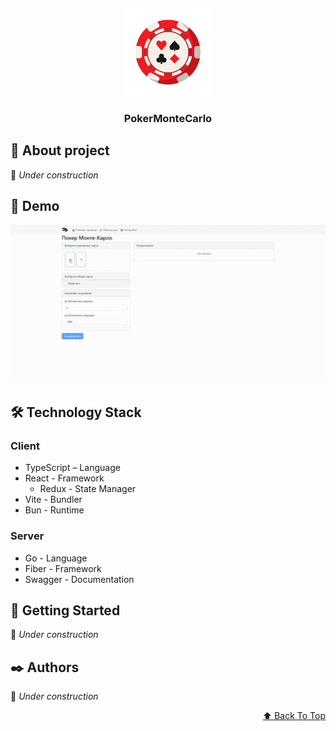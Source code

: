 <div id="readme-top"></div>

[//]: # (Project logo)
<br/>
<div align="center">
    <a href="https://github.com/S1riyS/poker-monte-carlo">
        <img src="assets/logo.png" alt="Logo" width="140" height="140">
    </a>
    <h3 align="center">PokerMonteCarlo</h3>
</div>

## 📌 About project
🚧 *Under construction*

## 👀 Demo
![Demo GIF](assets/demo.gif)

## 🛠️ Technology Stack
### Client
- TypeScript – Language
- React - Framework
    - Redux - State Manager
- Vite - Bundler
- Bun - Runtime

### Server
- Go - Language
- Fiber - Framework
- Swagger - Documentation

## 🚀 Getting Started
🚧 *Under construction*

## ✒️ Authors
🚧 *Under construction*

<p align="right"><a href="#readme-top">⬆️ Back To Top</a></p>